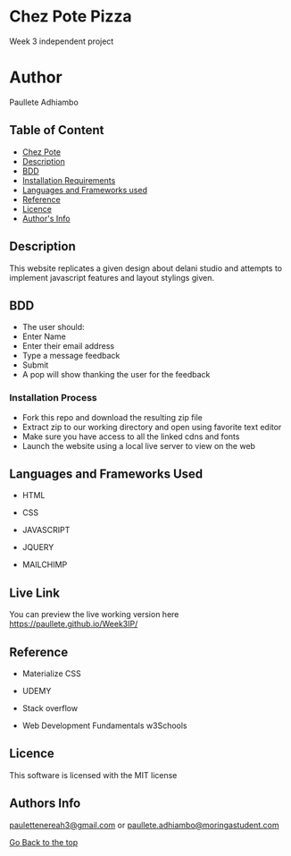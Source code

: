 # Chez Pote Pizza
Week 3 independent project

# Author
Paullete Adhiambo

## Table of Content

+ [Chez Pote](#delani-studio)
+ [Description](#Description)
+ [BDD](#BDD)
+ [Installation Requirements](#Installation)
+ [Languages and Frameworks used](#Languages-used)
+ [Reference](#reference)
+ [Licence](#licence)
+ [Author's Info](#author-Info)

## Description
This website replicates a given design about delani studio and attempts to implement javascript features and layout stylings given.

## BDD
- The user should:
- Enter Name
- Enter their email address
- Type a message feedback
- Submit
- A pop will show thanking the user for the feedback

### Installation Process

- Fork this repo and download the resulting zip file
- Extract zip to our working directory and open using favorite text editor
- Make sure you have access to all the linked cdns and fonts 
- Launch the website using a local live server to view on the web

## Languages and Frameworks Used
* HTML 

* CSS

* JAVASCRIPT 

* JQUERY 

* MAILCHIMP 

## Live Link

You can preview the live working version here
https://paullete.github.io/Week3IP/

## Reference
* Materialize CSS

* UDEMY

* Stack overflow

* Web Development Fundamentals w3Schools

## Licence

This software is licensed with the MIT license

## Authors Info
paulettenereah3@gmail.com or paullete.adhiambo@moringastudent.com


[Go Back to the top](#delani-studio)
